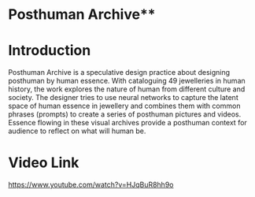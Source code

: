 # Posthuman Archive**
  
# Introduction
Posthuman Archive is a speculative design practice about designing posthuman by human essence. With cataloguing 49 jewelleries in human history, the work explores the nature of human from different culture and society. The designer tries to use neural networks to capture the latent space of human essence in jewellery and combines them with common phrases (prompts) to create a series of posthuman pictures and videos. Essence flowing in these visual archives provide a posthuman context for audience to reflect on what will human be.

# Video Link
https://www.youtube.com/watch?v=HJqBuR8hh9o
